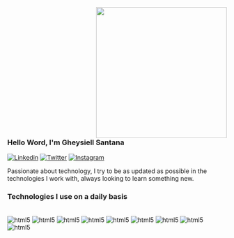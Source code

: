 <img align="right" src="https://raw.githubusercontent.com/MicaelliMedeiros/micaellimedeiros/master/image/computer-illustration.png" width="300"/>

<h3 style="width: 100%; display: flex !important; flex-direction: row !important;">    
    Hello Word, I'm Gheysiell Santana
</h3>

[![Linkedin](https://img.shields.io/badge/LinkedIn-0077B5?style=flat-square&logo=linkedin&logoColor=white)](https://www.linkedin.com/in/gheysiell-santana-33b021210/)
[![Twitter](https://img.shields.io/badge/Twitter-1DA1F2?style=flat-square&logo=twitter&logoColor=white)](https://twitter.com/gheysiellsanta1)
[![Instagram](https://img.shields.io/badge/Instagram-E4405F?style=flat-square&logo=instagram&logoColor=white)](https://www.instagram.com/gheysiell.santanna/)

Passionate about technology, I try to be as updated as possible in the technologies I work with, always looking to learn something new.

<h3>Technologies I use on a daily basis</h3>
<div style="display: inline_block;"><br/>    
    <img align="center" alt="html5" src="https://img.shields.io/badge/HTML5-E34F26?style=for-the-badge&logo=html5&logoColor=white"/>
    <img align="center" alt="html5" src="https://img.shields.io/badge/CSS3-1572B6?style=for-the-badge&logo=css3&logoColor=white"/>
    <img align="center" alt="html5" src="https://img.shields.io/badge/JavaScript-F7DF1E?style=for-the-badge&logo=javascript&logoColor=black"/>    
    <img align="center" alt="html5" src="https://img.shields.io/badge/TypeScript-007ACC?style=for-the-badge&logo=typescript&logoColor=white"/>
    <img align="center" alt="html5" src="https://img.shields.io/badge/Node.js-43853D?style=for-the-badge&logo=node.js&logoColor=white"/>
    <img align="center" alt="html5" src="https://img.shields.io/badge/React-20232A?style=for-the-badge&logo=react&logoColor=61DAFB"/>
    <img align="center" alt="html5" src="https://img.shields.io/badge/React_Native-20232A?style=for-the-badge&logo=react&logoColor=61DAFB"/>
    <img align="center" alt="html5" src="https://img.shields.io/badge/Heroku-430098?style=for-the-badge&logo=heroku&logoColor=white"/>
    <img align="center" alt="html5" src="https://img.shields.io/badge/Flutter-02569B?style=for-the-badge&logo=flutter&logoColor=white"/>
</div><br/>
